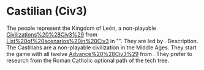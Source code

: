 # Castilian (Civ3)

The people represent the Kingdom of León, a non-playable [Civilizations%20%28Civ3%29](civilization) from [List%20of%20scenarios%20in%20Civ3](scenario) in "". They are led by .
Description.
The Castilians are a non-playable civilization in the Middle Ages. They start the game with all twelve [Advance%20%28Civ3%29](technologies) from . They prefer to research from the Roman Catholic optional path of the tech tree.